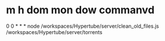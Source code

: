 # m h  dom mon dow   commanvd
0 0 * * *      node /workspaces/Hypertube/server/clean_old_files.js /workspaces/Hypertube/server/torrents
